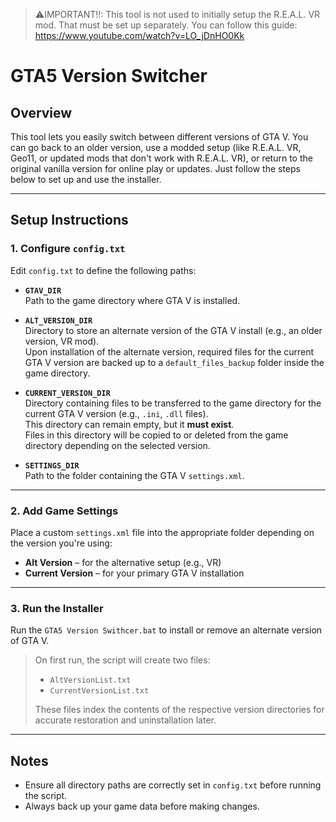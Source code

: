 > ⚠️IMPORTANT!!: This tool is not used to initially setup the R.E.A.L. VR mod. 
That must be set up separately. You can follow this guide: https://www.youtube.com/watch?v=LO_jDnHO0Kk

# GTA5 Version Switcher

## Overview
This tool lets you easily switch between different versions of GTA V. You can go back to an older version, use a modded setup (like R.E.A.L. VR, Geo11, or updated mods that don't work with R.E.A.L. VR), or return to the original vanilla version for online play or updates. Just follow the steps below to set up and use the installer.

---

## Setup Instructions

### 1. Configure `config.txt`

Edit `config.txt` to define the following paths:

- **`GTAV_DIR`**  
  Path to the game directory where GTA V is installed.

- **`ALT_VERSION_DIR`**  
  Directory to store an alternate version of the GTA V install (e.g., an older version, VR mod).  
  Upon installation of the alternate version, required files for the current GTA V version are backed up to a `default_files_backup` folder inside the game directory.

- **`CURRENT_VERSION_DIR`**  
  Directory containing files to be transferred to the game directory for the current GTA V version (e.g., `.ini`, `.dll` files).  
  This directory can remain empty, but it **must exist**.  
  Files in this directory will be copied to or deleted from the game directory depending on the selected version.

- **`SETTINGS_DIR`**  
  Path to the folder containing the GTA V `settings.xml`.

---

### 2. Add Game Settings

Place a custom `settings.xml` file into the appropriate folder depending on the version you're using:

- **Alt Version** – for the alternative setup (e.g., VR)
- **Current Version** – for your primary GTA V installation

---

### 3. Run the Installer

Run the `GTA5 Version Swithcer.bat` to install or remove an alternate version of GTA V.

> On first run, the script will create two files:  
> - `AltVersionList.txt`  
> - `CurrentVersionList.txt`  
>
> These files index the contents of the respective version directories for accurate restoration and uninstallation later.

---

## Notes

- Ensure all directory paths are correctly set in `config.txt` before running the script.
- Always back up your game data before making changes.
